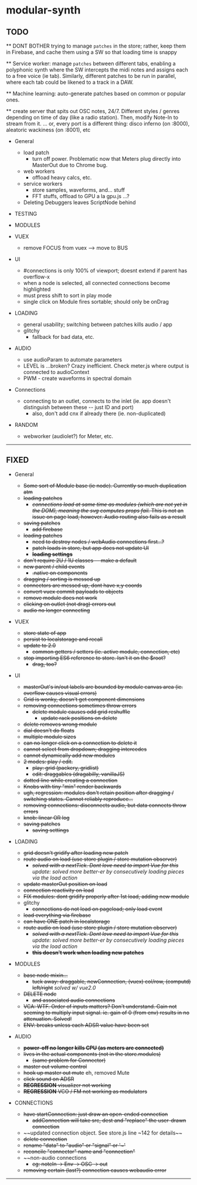 # modular-synth

## TODO

** DONT BOTHER trying to manage `patches` in the store; rather, keep them in
   Firebase, and cache them using a SW so that loading time is snappy

** Service worker: manage `patches` between different tabs, enabling a
   polyphonic synth where the SW intercepts the midi notes and assigns each
   to a free voice (ie tab). Similarly, different patches to be run in
   parallel, where each tab could be likened to a track in a DAW.

** Machine learning: auto-generate patches based on common or popular ones.

** create server that spits out OSC notes, 24/7. Different styles / genres
   depending on time of day (like a radio station). Then, modify Note-In to
   stream from it.
   ... or, every port is a different thing: disco inferno (on :8000),
   aleatoric wackiness (on :8001), etc



- General
  - load patch
    - turn off power. Problematic now that Meters plug directly into MasterOut due to Chrome bug.
  - web workers
    - offload heavy calcs, etc.
  - service workers
    - store samples, waveforms, and... stuff
    - FFT stuffs, offload to GPU a la gpu.js ...?
  - Deleting Debuggers leaves ScriptNode behind


- TESTING


- MODULES


- VUEX
  - remove FOCUS from vuex --> move to BUS


- UI
  - #connections is only 100% of viewport; doesnt extend if parent has overflow-x
  - when a node is selected, all connected connections become highlighted
  - must press shift to sort in play mode
  - single click on Module fires sortable; should only be onDrag


- LOADING
  - general usability; switching between patches kills audio / app
  - glitchy
    - fallback for bad data, etc.


- AUDIO
  - use audioParam to automate parameters
  - LEVEL is ...broken? Crazy inefficient. Check meter.js where output is connected to audioContext
  - PWM - create waveforms in spectral domain

- Connections
  - connecting to an outlet, connects to the inlet (ie. app doesn't distinguish between these -- just ID and port)
    - also, don't add cnx if already there (ie. non-duplicated)


- RANDOM
  - webworker (audiolet?) for Meter, etc.



---------------



  ## FIXED


  - General
    - ~~Some sort of Module base (ie node). Currently so much duplication atm~~
    - ~~loading patches~~
      - ~~*connections load at same time as modules (which are not yet in the DOM), meaning the svg computes props fail.* This is not an issue on page load, however. Audio routing also fails as a result~~
    - ~~saving patches~~
      - ~~add firebase~~
    - ~~loading patches~~
      - ~~need to destroy nodes / webAudio connections first...?~~
      - ~~patch loads in store, but app does not update UI~~
      - ~~**loading settings**~~
    - ~~don't require 2U / 1U classes -- make a default~~
    - ~~new parent / child events~~
      - ~~.native on components~~
    - ~~dragging / sorting is messed up~~
    - ~~connectors are messed up, dont have x,y coords~~
    - ~~convert vuex commit payloads to objects~~
    - ~~remove module does not work~~
    - ~~clicking on outlet (not drag) errors out~~
    - ~~audio no longer connecting~~


  - VUEX
    - ~~store state of app~~
    - ~~persist to localstorage and recall~~
    - ~~update to 2.0~~
      - ~~common getters / setters (ie. active module, connection, etc)~~
    - ~~stop importing ES6 reference to store. Isn't it on the $root?~~
      - ~~drag, too?~~


  - UI
    - ~~masterOut's in/out labels are bounded by module canvas area (ie. overflow causes visual errors)~~
    - ~~Grid is wonky, doesn't get component dimensions~~
    - ~~removing connections sometimes throw errors~~
      - ~~delete module causes odd grid reshuffle~~
        - ~~update rack positions on delete~~
    - ~~delete removes wrong module~~
    - ~~dial doesn't do floats~~
    - ~~multiple module sizes~~
    - ~~can no longer click on a connection to delete it~~
    - ~~cannot select from dropdown; dragging intercedes~~
    - ~~cannot dynamically add new modules~~
    - ~~2 modes: play / edit.~~
      - ~~play: grid (packery, gridlist)~~
      - ~~edit: draggables (dragabilly, vanillaJS)~~
    - ~~dotted line while creating a connection~~
    - ~~Knobs with tiny "min" render backwards~~
    - ~~ugh, regression: modules don't retain position after dragging / switching states. Cannot reliably reproduce...~~
    - ~~removing connections: disconnects audio, but data connects throw errors~~
    - ~~knob: linear OR log~~
    - ~~saving patches~~
      - ~~saving settings~~


  - LOADING
    - ~~grid doesn't gridify after loading new patch~~
    - ~~route audio on load (use store plugin / store mutation observer)~~
      - ~~_solved with a nextTick. Dont love need to import Vue for this_~~ _update: solved more better-er by consecutively loading pieces via the load action_
    - ~~update masterOut position on load~~
    - ~~connection reactivity on load~~
    - ~~FIX modules: dont gridify properly after 1st load, adding new module~~
    - glitchy
      - ~~connections do not load on pageload; only load event~~
    - ~~load everything via firebase~~
    - ~~can have ONE patch in localstorage~~
    - ~~route audio on load (use store plugin / store mutation observer)~~
      - ~~_solved with a nextTick. Dont love need to import Vue for this_~~ _update: solved more better-er by consecutively loading pieces via the load action_
      - ~~**this doesn't work when loading new patches**~~


  - MODULES
    - ~~base node mixin...~~
      - ~~tuck away: draggable, newConnection, (vuex) col/row, (computd) left/right~~ _solved w/ vue2.0_
    - ~~DELETE node~~
      - ~~and associated audio connections~~
    - ~~VCA: WTF. Order of inputs matters? Don't understand. Gain not seeming to multiply input signal. ie. gain of 0 (from env) results in no attenuation. Solved!~~
    - ~~ENV: breaks unless each ADSR value have been set~~


  - AUDIO
    - ~~**power-off no longer kills CPU (as meters are connected)**~~
    - ~~lives in the actual components (not in the store.modules)~~
      - ~~(same problem for Connector)~~
    - ~~master out volume control~~
    - ~~hook up master out mute~~ eh, removed Mute
    - ~~click sound on ADSR~~
    - ~~**REGRESSION** visualizer not working~~
    - ~~**REGRESSION** VCO / FM not working as modulators~~


  - CONNECTIONS
    - ~~have startConnection: just draw an open-ended connection~~
      - ~~addConnection will take src, dest and "replace" the user-drawn connection~~
    - ~~updated connection object. See store.js line ~142 for details~~
    - ~~delete connection~~
    - ~~rename "data" to "audio" or "signal" or '~'~~
    - ~~reconcile "connector" name and "connection"~~
    - ~~non-audio connections
      - ~~eg: noteIn -> Env -> OSC -> out~~
    - ~~removing certain (last?) connection causes webaudio error~~


  ---------------
